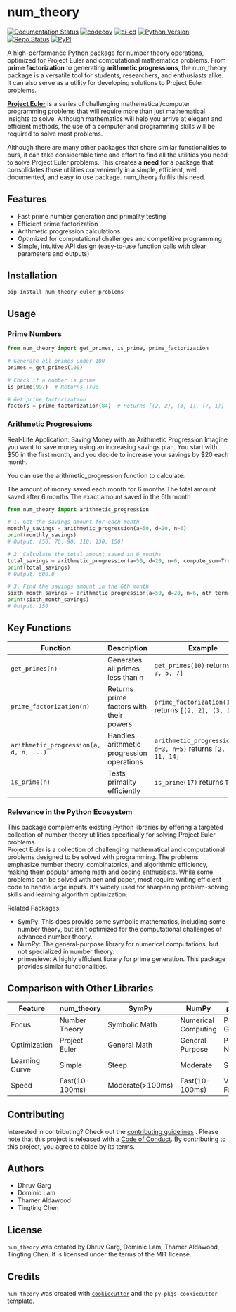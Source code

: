 # num_theory
[![Documentation Status](https://readthedocs.org/projects/num-theory/badge/?version=latest)](https://num-theory.readthedocs.io/en/latest/?badge=latest)
[![codecov](https://codecov.io/gh/UBC-MDS/num_theory/graph/badge.svg?token=D83Q1sJfPf)](https://codecov.io/gh/UBC-MDS/num_theory)
[![ci-cd](https://github.com/UBC-MDS/num_theory/actions/workflows/ci-cd.yml/badge.svg)](https://github.com/UBC-MDS/num_theory/actions/workflows/ci-cd.yml)
[![Python Version](https://img.shields.io/badge/python-3.9%20%7C%203.10%20%7C%203.11-blue.svg)](https://www.python.org/downloads/)
[![Repo Status](https://img.shields.io/badge/repo%20status-Active-brightgreen)](https://github.com/UBC-MDS/num_theory) 
[![PyPI](https://img.shields.io/pypi/v/num-theory-euler-problems?color=blue&label=PyPI)](https://pypi.org/project/num-theory-euler-problems/)

A high-performance Python package for number theory operations, optimized for Project Euler and computational mathematics problems.  From **prime factorization** to generating **arithmetic progressions**, the num_theory package is a versatile tool for students, researchers, and enthusiasts alike. It can also serve as a utility for developing solutions to Project Euler problems.

[**Project Euler**]([url](https://projecteuler.net/)) is a series of challenging mathematical/computer programming problems that will require more than just mathematical insights to solve. Although mathematics will help you arrive at elegant and efficient methods, the use of a computer and programming skills will be required to solve most problems.

Although there are many other packages that share similar functionalities to ours, it can take considerable time and effort to find all the utilities you need to solve Project Euler problems. This creates a **need** for a package that consolidates those utilities conveniently in a simple, efficient, well documented, and easy to use package. num_theory fulfils this need.

## Features

- Fast prime number generation and primality testing
- Efficient prime factorization
- Arithmetic progression calculations
- Optimized for computational challenges and competitive programming
- Simple, intuitive API design (easy-to-use function calls with clear parameters and outputs)

## Installation

```bash
pip install num_theory_euler_problems
```

## Usage

### Prime Numbers

```python
from num_theory import get_primes, is_prime, prime_factorization

# Generate all primes under 100
primes = get_primes(100)

# Check if a number is prime
is_prime(997)  # Returns True

# Get prime factorization
factors = prime_factorization(84)  # Returns [(2, 2), (3, 1), (7, 1)]
```

### Arithmetic Progressions

Real-Life Application: Saving Money with an Arithmetic Progression
Imagine you want to save money using an increasing savings plan. You start with $50 in the first month, and you decide to increase your savings by $20 each month.

You can use the arithmetic_progression function to calculate:

The amount of money saved each month for 6 months
The total amount saved after 6 months
The exact amount saved in the 6th month

```python
from num_theory import arithmetic_progression

# 1. Get the savings amount for each month
monthly_savings = arithmetic_progression(a=50, d=20, n=6)
print(monthly_savings)
# Output: [50, 70, 90, 110, 130, 150]

# 2. Calculate the total amount saved in 6 months
total_savings = arithmetic_progression(a=50, d=20, n=6, compute_sum=True)
print(total_savings)
# Output: 600.0

# 3. Find the savings amount in the 6th month
sixth_month_savings = arithmetic_progression(a=50, d=20, n=6, nth_term=True)
print(sixth_month_savings)
# Output: 150

```

## Key Functions

| Function | Description | Example |
|----------|-------------|---------|
| `get_primes(n)` | Generates all primes less than n | `get_primes(10)` returns `[2, 3, 5, 7]` |
| `prime_factorization(n)` | Returns prime factors with their powers | `prime_factorization(12)` returns `[(2, 2), (3, 1)]` |
| `arithmetic_progression(a, d, n, ...)` | Handles arithmetic progression operations | `arithmetic_progression(a=2, d=3, n=5)` returns `[2, 5, 8, 11, 14]` |
| `is_prime(n)` | Tests primality efficiently | `is_prime(17)` returns `True` |

### Relevance in the Python Ecosystem

This package complements existing Python libraries by offering a targeted collection of number theory utilities specifically for solving Project Euler problems.  
Project Euler is a collection of challenging mathematical and computational problems designed to be solved with programming. The problems emphasize number theory, combinatorics, and algorithmic efficiency, making them popular among math and coding enthusiasts. While some problems can be solved with pen and paper, most require writing efficient code to handle large inputs. It's widely used for sharpening problem-solving skills and learning algorithm optimization.

Related Packages:

- SymPy: This does provide some symbolic mathematics, including some number theory, but isn't optimized for the computational challenges of advanced number theory.
- NumPy: The general-purpose library for numerical computations, but not specialized in number theory.
- primesieve: A highly efficient library for prime generation. This package provides similar functionalities.

## Comparison with Other Libraries

| Feature | num_theory | SymPy | NumPy | primesieve |
|---------|------------|-------|-------|------------|
| Focus | Number Theory | Symbolic Math | Numerical Computing | Prime Generation |
| Optimization | Project Euler | General Math | General Purpose | Prime Numbers |
| Learning Curve | Simple | Steep | Moderate | Simple |
| Speed | Fast(10-100ms) | Moderate(>100ms) | Fast(10-100ms) | Very Fast(<10ms) |

## Contributing

Interested in contributing? Check out the [contributing guidelines](contributing.md) . Please note that this project is released with a [Code of Conduct](conduct.md). By contributing to this project, you agree to abide by its terms.

## Authors

- Dhruv Garg
- Dominic Lam
- Thamer Aldawood
- Tingting Chen

## License

`num_theory` was created by Dhruv Garg, Dominic Lam, Thamer Aldawood, Tingting Chen. It is licensed under the terms of the MIT license.

## Credits

`num_theory` was created with [`cookiecutter`](https://cookiecutter.readthedocs.io/en/latest/) and the `py-pkgs-cookiecutter` [template](https://github.com/py-pkgs/py-pkgs-cookiecutter).
